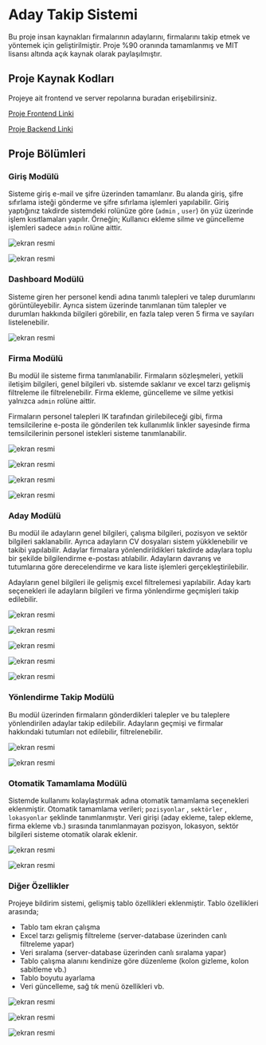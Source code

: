 # Aday Takip Sistemi

Bu proje insan kaynakları firmalarının adaylarını, firmalarını takip etmek ve yöntemek için geliştirilmiştir. Proje %90 oranında tamamlanmış ve MIT lisansı altında açık kaynak olarak paylaşılmıştır.

## Proje Kaynak Kodları

Projeye ait frontend ve server repolarına buradan erişebilirsiniz.

[Proje Frontend Linki](https://github.com/Fatihkrty)

[Proje Backend Linki](https://github.com/Fatihkrty)

## Proje Bölümleri

### Giriş Modülü

Sisteme giriş e-mail ve şifre üzerinden tamamlanır. Bu alanda giriş, şifre sıfırlama isteği gönderme ve şifre sıfırlama işlemleri yapılabilir. Giriş yaptığınız takdirde sistemdeki rolünüze göre (`admin` , `user`) ön yüz üzerinde işlem kısıtlamaları yapılır.
Örneğin; Kullanıcı ekleme silme ve güncelleme işlemleri sadece `admin` rolüne aittir.

![ekran resmi](screenshots/auth/15.png)

![ekran resmi](screenshots/auth/16.png)

### Dashboard Modülü

Sisteme giren her personel kendi adına tanımlı talepleri ve talep durumlarını görüntüleyebilir. Ayrıca sistem üzerinde tanımlanan tüm talepler ve durumları hakkında bilgileri görebilir, en fazla talep veren 5 firma ve sayıları listelenebilir.

![ekran resmi](screenshots/dashboard/17.png)

### Firma Modülü

Bu modül ile sisteme firma tanımlanabilir. Firmaların sözleşmeleri, yetkili iletişim bilgileri, genel bilgileri vb. sistemde saklanır ve excel tarzı gelişmiş filtreleme ile filtrelenebilir. Firma ekleme, güncelleme ve silme yetkisi yalnızca `admin` rolüne aittir.

Firmaların personel talepleri IK tarafından girilebileceği gibi, firma temsilcilerine e-posta ile gönderilen tek kullanımlık linkler sayesinde firma temsilcilerinin personel istekleri sisteme tanımlanabilir.

![ekran resmi](screenshots/company/4.png)

![ekran resmi](screenshots/company/3.png)

![ekran resmi](screenshots/company/2.png)

![ekran resmi](screenshots/company/1.png)

### Aday Modülü

Bu modül ile adayların genel bilgileri, çalışma bilgileri, pozisyon ve sektör bilgileri saklanabilir. Ayrıca adayların CV dosyaları sistem yükklenebilir ve takibi yapılabilir. Adaylar firmalara yönlendirildikleri takdirde adaylara toplu bir şekilde bilgilendirme e-postası atılabilir. Adayların davranış ve tutumlarına göre derecelendirme ve kara liste işlemleri gerçekleştirilebilir.

Adayların genel bilgileri ile gelişmiş excel filtrelemesi yapılabilir. Aday kartı seçenekleri ile adayların bilgileri ve firma yönlendirme geçmişleri takip edilebilir.

![ekran resmi](screenshots/candidate/1.png)

![ekran resmi](screenshots/candidate/5.png)

![ekran resmi](screenshots/candidate/2.png)

![ekran resmi](screenshots/candidate/3.png)

![ekran resmi](screenshots/candidate/4.png)

### Yönlendirme Takip Modülü

Bu modül üzerinden firmaların gönderdikleri talepler ve bu taleplere yönlendirilen adaylar takip edilebilir. Adayların geçmişi ve firmalar hakkındaki tutumları not edilebilir, filtrelenebilir.

![ekran resmi](screenshots/referral/2.png)

![ekran resmi](screenshots/referral/1.png)

### Otomatik Tamamlama Modülü

Sistemde kullanımı kolaylaştırmak adına otomatik tamamlama seçenekleri eklenmiştir. Otomatik tamamlama verileri; `pozisyonlar` , `sektörler` , `lokasyonlar` şeklinde tanımlanmıştır. Veri girişi (aday ekleme, talep ekleme, firma ekleme vb.) sırasında tanımlanmayan pozisyon, lokasyon, sektör bilgileri sisteme otomatik olarak eklenir.

![ekran resmi](screenshots/autocomplete/1.png)

![ekran resmi](screenshots/autocomplete/2.png)

### Diğer Özellikler

Projeye bildirim sistemi, gelişmiş tablo özellikleri eklenmiştir. Tablo özellikleri arasında;

- Tablo tam ekran çalışma
- Excel tarzı gelişmiş filtreleme (server-database üzerinden canlı filtreleme yapar)
- Veri sıralama (server-database üzerinden canlı sıralama yapar)
- Tablo çalışma alanını kendinize göre düzenleme (kolon gizleme, kolon sabitleme vb.)
- Tablo boyutu ayarlama
- Veri güncelleme, sağ tık menü özellikleri vb.

![ekran resmi](screenshots/other/4.png)

![ekran resmi](screenshots/other/5.png)

![ekran resmi](screenshots/other/13.png)

